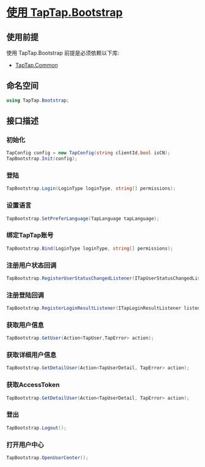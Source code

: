 # [使用 TapTap.Bootstrap ](./Documentation/README.md)

## 使用前提

使用 TapTap.Bootstrap 前提是必须依赖以下库:
* [TapTap.Common](https://github.com/TapTap/TapCommon-Unity.git)

## 命名空间

```c#
using TapTap.Bootstrap;
```

## 接口描述

### 初始化

```c#
TapConfig config = new TapConfig(string clientId,bool isCN);
TapBootstrap.Init(config);
```

### 登陆

```c#
TapBootstrap.Login(LoginType loginType, string[] permissions);
```

### 设置语言
```c#
TapBootstrap.SetPreferLanguage(TapLanguage tapLanguage);
```

### 绑定TapTap账号
```c#
TapBootstrap.Bind(LoginType loginType, string[] permissions);
```

### 注册用户状态回调

```c#
TapBootstrap.RegisterUserStatusChangedListener(ITapUserStatusChangedListener listener); 
```

### 注册登陆回调
```c#
TapBootstrap.RegisterLoginResultListener(ITapLoginResultListener listener);
```

### 获取用户信息
```c#
TapBootstrap.GetUser(Action<TapUser,TapError> action);
```

### 获取详细用户信息
```c#
TapBootstrap.GetDetailUser(Action<TapUserDetail, TapError> action);
```

### 获取AccessToken
```c#
TapBootstrap.GetDetailUser(Action<TapUserDetail, TapError> action);
```

### 登出
```c#
TapBootstrap.Logout();
```

### 打开用户中心
```c#
TapBootstrap.OpenUserCenter();
```